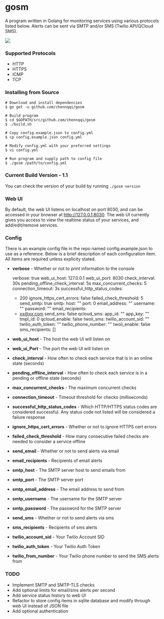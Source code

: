 # gosm
A program written in Golang for monitoring services using various protocols listed below. Alerts can be sent via SMTP and/or SMS (Twilio API/QCloud SMS).

![](http://i.imgur.com/Upsmhcy.png)


### Supported Protocols
* HTTP
* HTTPS
* ICMP
* TCP

### Installing from Source
~~~
# Download and install dependencies
$ go get -u github.com/chennqqi/gosm

# Build program
$ cd $GOPATH/src/github.com/chennqqi/gosm
$ ./build.sh

# Copy config.example.json to config.yml
$ cp config.example.json config.yml

# Modify config.yml with your preferred settings
$ vi config.yml

# Run program and supply path to config file
$ ./gosm /path/to/config.yml
~~~ 

### Current Build Version - 1.1
You can check the version of your build by running ``./gosm version``

### Web UI
By default, the web UI listens on localhost on port 8030, and can be accessed in your browser at http://127.0.0.1:8030. The web UI currently gives you access to view the realtime status of your services, and add/edit/remove services. 

### Config

There is an example config file in the repo named config.example.json to use as a reference. Below is a brief description of each configuration item. All items are required unless explicity stated.
* **verbose** - Whether or not to print information to the console

  verbose: true
  web_ui_host: 127.0.0.1
  web_ui_port: 8030
  check_interval: 30s
  pending_offline_check_interval: 5s
  max_concurrent_checks: 5
  connection_timeout: 3s
  successful_http_status_codes:
  - 200
  ignore_https_cert_errors: false
  failed_check_threshold: 5
  send_smtp: true
  smtp:
    host: ""
    port: 0
    email_address: ""
    username: ""
    password: ""
  email_recipients:
  - xx@xx.com
  send_sms: false
  qcloud_sms:
    app_id: ""
    app_key: ""
    tmpl_id: 0
  qcloud_enable: false
  twoii_sms:
    twilio_account_sid: ""
    twilio_auth_token: ""
    twilio_phone_number: ""
  twoii_enable: false
  sms_recipients: []
* **web_ui_host** - The host the web UI will listen on
* **web_ui_Port** - The port the web UI will listen on
* **check_interval** - How often to check each service that is in an online state (seconds)
* **pending_offline_interval** - How often to check each service is in a pending or offline state (seconds)
* **max_concurrent_checks** - The maximum concurrent checks
* **connection_timeout** - Timeout threshold for checks (milliseconds)
* **successful_http_status_codes** - Which HTTP/HTTPS status codes are considered successful. Any status code not listed will be considered a failure response
* **ignore_https_cert_errors** - Whether or not to ignore HTTPS cert errors
* **failed_check_threshold** - How many consecutive failed checks are needed to consider a service offline
* **send_email** - Whether or not to send alerts via email
* **email_recipients** - Recipients of email alerts
* **smtp_host** - The SMTP server host to send emails from
* **smtp_port** - The SMTP server port
* **smtp_email_address** - The email address to send from
* **smtp_username** - The username for the SMTP server
* **smtp_password** - The password for the SMTP server
* **send_sms** - Whether or not to send alerts via sms
* **sms_recipients** - Recipients of sms alerts
* **twilio_account_sid** - Your Twilio Account SID
* **twilio_auth_token** - Your Twilio Auth Token
* **twilio_from_number** - Your Twilio phone number to send the SMS alerts from


### TODO
* Implement SMTP and SMTP-TLS checks
* Add optional limits for email/sms alerts per second
* Add service status history to web UI
* Refactor to store config items in sqlite database and modify through web UI instead of JSON file
* Add optional authentication
